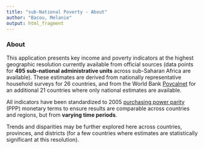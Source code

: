 ```yaml
---
title: "sub-National Poverty - About"
author: "Bacou, Melanie"
output: html_fragment
---
```


### About


This application presents key income and poverty indicators at the highest geographic resolution currently available from official sources (data points for **495 sub-national administrative units** across sub-Saharan Africa are available). These estimates are derived from nationally representative household surveys for 26 countries, and from the World Bank [Povcalnet](http://iresearch.worldbank.org/PovcalNet/) for an additional 21 countries where only national estimates are available.

All indicators have been standardized to 2005 [purchasing power parity](https://en.wikipedia.org/wiki/Purchasing_power_parity) (PPP) monetary terms to ensure results are comparable across countries and regions, but from **varying time periods**.

Trends and disparities may be further explored here across countries, provinces, and districts (for a few countries where estimates are statistically significant at this resolution). 

